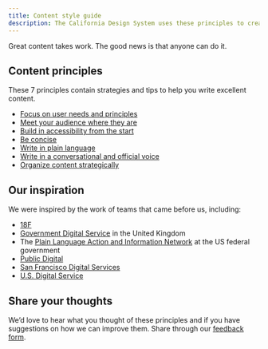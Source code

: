 ```yaml
---
title: Content style guide
description: The California Design System uses these principles to create great content.
---
```


<p class="text-lead">Great content takes work. The good news is that anyone can do it.</p>

## Content principles

These 7 principles contain strategies and tips to help you write excellent content.

* [Focus on user needs and principles](/style/content/focus-on-user-needs-services/)
* [Meet your audience where they are](/style/content/meet-your-audience-where-they-are/)
* [Build in accessibility from the start](/style/content/build-accessibility-from-start/)
* [Be concise](/style/content/be-concise/)
* [Write in plain language](/style/content/write-in-plain-language/)
* [Write in a conversational and official voice](/style/content/write-with-conversational-official-voice/)
* [Organize content strategically](/style/content/organize-content-strategically/)

## Our inspiration

We were inspired by the work of teams that came before us, including:

* [18F](https://18f.gsa.gov/)
* [Government Digital Service](https://www.gov.uk/government/organisations/government-digital-service) in the United Kingdom
* The [Plain Language Action and Information Network](https://www.plainlanguage.gov/) at the US federal government
* [Public Digital](https://public.digital/)
* [San Francisco Digital Services](https://digitalservices.sfgov.org/)
* [U.S. Digital Service](https://www.usds.gov/)

## Share your thoughts

We’d love to hear what you thought of these principles and if you have suggestions on how we can improve them. Share through our [feedback form](https://docs.google.com/forms/d/e/1FAIpQLScNllSkyD7sI7wQPQ9LkkfbRB4w7stEbEKuhrHVxYue-DPyQQ/viewform?usp=sf_link).
